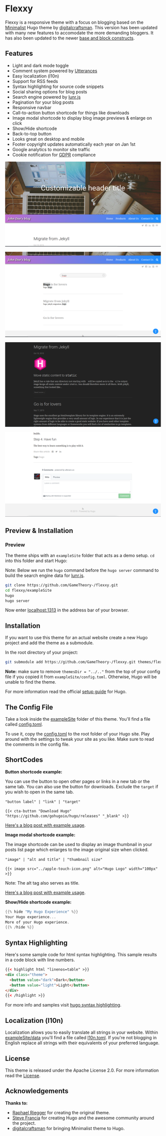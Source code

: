 # Flexxy

Flexxy is a responsive theme with a focus on blogging based on the
[Minimalist](https://github.com/digitalcraftsman/hugo-minimalist-theme)
Hugo theme by [digitalcraftsman](https://github.com/digitalcraftsman). This version has been updated with many new features to accomodate the more demanding bloggers. It has also been updated to the newer [base and block constructs](https://gohugo.io/templates/base/).

## Features

- Light and dark mode toggle
- Comment system powered by [Utterances](https://utteranc.es/)
- Easy localization (l10n)
- Support for RSS feeds
- Syntax highlighting for source code snippets
- Social sharing options for blog posts
- Search engine powered by [lunr.js](https://lunrjs.com/)
- Pagination for your blog posts
- Responsive navbar
- Call-to-action button shortcode for things like downloads
- Image modal shortcode to display blog image previews & enlarge on click
- Show/Hide shortcode
- Back-to-top button
- Looks great on desktop and mobile
- Footer copyright updates automatically each year on Jan 1st
- Google analytics to monitor site traffic
- Cookie notification for [GDPR](https://eugdpr.org/) compliance

![screenshot](images/screenshot0.png)

![screenshot](images/screenshot1.png)

![screenshot](images/screenshot2.png)

![screenshot](images/screenshot3.png)

## Preview & Installation

### Preview

The theme ships with an `exampleSite` folder that acts as a demo setup.
`cd` into this folder and start Hugo:

Note: Below we run the `hugo` command before the `hugo server` command to build the search engine data for [lunr.js](https://lunrjs.com/).

```bash
git clone https://github.com/GameTheory-/flexxy.git
cd flexxy/exampleSite
hugo
hugo server
```

Now enter [localhost:1313](http://localhost:1313/) in the address bar of your browser.

## Installation

If you want to use this theme for an actual website create a new Hugo project and add the theme as a submodule.

In the root directory of your project:

```bash
git submodule add https://github.com/GameTheory-/flexxy.git themes/flexxy
```

**Note:** make sure to remove `themesDir = "../.."` from the top of your config file if you copied it from `exampleSite/config.toml`. Otherwise, Hugo will be unable to find the theme.

For more information read the official [setup guide](https://gohugo.io/overview/installing/) for Hugo.

## The Config File

Take a look inside the [exampleSite](https://github.com/GameTheory-/flexxy/tree/master/exampleSite) folder of this theme.
You'll find a file called [config.toml](https://github.com/GameTheory-/flexxy/blob/master/exampleSite/config.toml).

To use it, copy the [config.toml](https://github.com/GameTheory-/flexxy/blob/master/exampleSite/config.toml) to the root folder of your Hugo site.
Play around with the settings to tweak your site as you like. Make sure to read the comments in the config file.

## ShortCodes

**Button shortcode example:**

You can use the button to open other pages or links in a new tab or the same tab. You can also use the button for downloads. Exclude the `target` if you wish to open in the same tab.

`"button label" | "link" | "target"`

```golang
{{< cta-button "Download Hugo" "https://github.com/gohugoio/hugo/releases" "_blank" >}}
```

[Here's a blog post with example usage](https://github.com/GameTheory-/flexxy/blob/master/exampleSite/content/post/hugo-is-for-lovers.md).

**Image modal shortcode example:**

The image shortcode can be used to display an image thumbnail in your posts list page which enlarges to the image original size when clicked.

`"image" | "alt and title" | "thumbnail size"`

```golang
{{< image src="../apple-touch-icon.png" alt="Hugo Logo" width="100px" >}}
```

Note: The alt tag also serves as title.

[Here's a blog post with example usage](https://github.com/GameTheory-/flexxy/blob/master/exampleSite/content/post/migrate-from-jekyll.md).

**Show/Hide shortcode example:**

```go
{{% hide "My Hugo Experience" %}}
Your Hugo experience...
More of your Hugo experience.
{{% /hide %}}
```

## Syntax Highlighting

Here's some sample code for html syntax highlighting. This sample results in a code block with line numbers.

```html
{{< highlight html "linenos=table" >}}
<div class="theme">
  <button value="dark">Dark</button>
  <button value="light">Light</button>
</div>
{{< /highlight >}}
```

For more info and samples visit [hugo syntax highlighting](https://gohugo.io/content-management/syntax-highlighting/).

## Localization (l10n)

Localization allows you to easily translate all strings in your website.
Within [exampleSite/data](https://github.com/GameTheory-/flexxy/tree/master/exampleSite/data) you'll find a file called [l10n.toml](https://github.com/GameTheory-/flexxy/tree/master/exampleSite/datal10n.toml).
If you're not blogging in English replace all strings with their equivalents of your preferred language.

## License

This theme is released under the Apache License 2.0.
For more information read the [License](https://github.com/GameTheory-/flexxy/blob/master/LICENSE.md).

## Acknowledgements

**Thanks to:**

- [Raphael Riegger](https://github.com/rriegger) for creating the original theme.
- [Steve Francia](https://github.com/spf13) for creating Hugo and the awesome community around the project.
- [digitalcraftsman](https://github.com/digitalcraftsman) for bringing Minimalist theme to Hugo.
